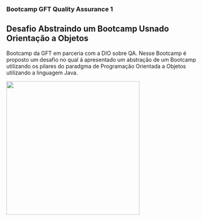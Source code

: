 ### Bootcamp GFT Quality Assurance 1
## Desafio Abstraindo um Bootcamp Usnado Orientação a Objetos 
Bootcamp da GFT em parceria com a DIO sobre QA. Nesse Bootcamp é proposto um desafio no qual á apresentado um abstração de um Bootcamp utilizando os pilares do paradgma de Programação Orientada a Objetos utilizando a linguagem Java.


<img  width="350" text-align= "center" src="https://cdn.jsdelivr.net/gh/devicons/devicon/icons/java/java-original-wordmark.svg" />

